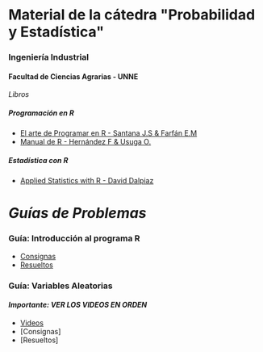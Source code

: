 # Material de la cátedra "Probabilidad y Estadística" 

### Ingeniería Industrial
#### Facultad de Ciencias Agrarias - UNNE

_Libros_
##### Programación en R
* [El arte de Programar en R - Santana J.S & Farfán E.M](https://cran.r-project.org/doc/contrib/Santana_El_arte_de_programar_en_R.pdf)
* [Manual de R - Hernández F & Usuga O.](https://fhernanb.github.io/Manual-de-R/)

##### Estadística con R
* [Applied Statistics with R - David Dalpiaz ](https://daviddalpiaz.github.io/appliedstats/)

# _Guías de Problemas_
### Guía: Introducción al programa R
* [Consignas](https://github.com/industrial-prob-stats/material/blob/master/guia1.pdf)
* [Resueltos](https://github.com/industrial-prob-stats/material/blob/master/guia_1Resuelta.pdf)

### Guía: Variables Aleatorias
#### _Importante: VER LOS VIDEOS EN ORDEN_
* [Videos](https://www.youtube.com/watch?v=CCxVQeVijYo&list=PLNwm0SNfmJPjdkSehOLHPjr3ID2161Er8)
* [Consignas]
* [Resueltos]


